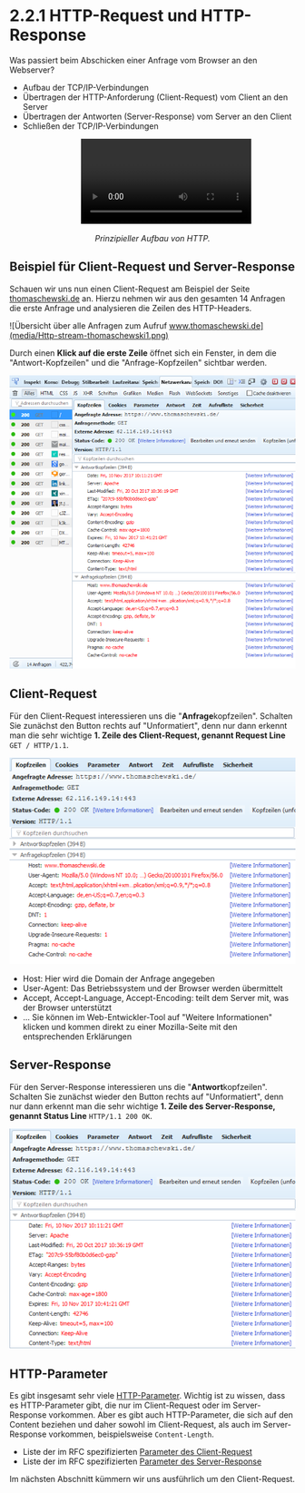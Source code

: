 # 2.2.1 HTTP-Request und HTTP-Response

Was passiert beim Abschicken einer Anfrage vom Browser an den Webserver?

- Aufbau der TCP/IP-Verbindungen
- Übertragen der HTTP-Anforderung (Client-Request) vom Client an den Server
- Übertragen der Antworten (Server-Response) vom Server an den Client
- Schließen der TCP/IP-Verbindungen

<div style="width: 50%; margin: auto;">
  <video controls>
    <source src="../media/2-http-Aufbau.mp4" type="video/mp4">
    Ihr Browser unterstützt das Video-Tag nicht.
  </video>
  <p style="text-align: center;"><em>Prinzipieller Aufbau von HTTP.</em></p>
</div>


## Beispiel für Client-Request und Server-Response
Schauen wir uns nun einen Client-Request am Beispiel der Seite [thomaschewski.de](https://www.thomaschewski.de) an. Hierzu nehmen wir aus den gesamten 14 Anfragen die erste Anfrage und analysieren die Zeilen des HTTP-Headers.

![Übersicht über alle Anfragen zum Aufruf www.thomaschewski.de](media/Http-stream-thomaschewski1.png)

Durch einen **Klick auf die erste Zeile** öffnet sich ein Fenster, in dem die "Antwort-Kopfzeilen" und die "Anfrage-Kopfzeilen" sichtbar werden.

![Gesamtübersicht (Client-Request und Server-Response)](media/Http-stream-thomaschewski2.png)

## Client-Request

Für den Client-Request interessieren uns die "**Anfrage**kopfzeilen". Schalten Sie zunächst den Button rechts auf "Unformatiert", denn nur dann erkennt man die sehr wichtige **1. Zeile des Client-Request, genannt Request Line** `GET / HTTP/1.1`.

![Anfragekopfzeilen (= Client-Request)](media/Http-stream-thomaschewski3.png)

- Host: Hier wird die Domain der Anfrage angegeben
- User-Agent: Das Betriebssystem und der Browser werden übermittelt
- Accept, Accept-Language, Accept-Encoding: teilt dem Server mit, was der Browser unterstützt
- ... Sie können im Web-Entwickler-Tool auf "Weitere Informationen" klicken und kommen direkt zu einer Mozilla-Seite mit den entsprechenden Erklärungen

## Server-Response

Für den Server-Response interessieren uns die "**Antwort**kopfzeilen". Schalten Sie zunächst wieder den Button rechts auf "Unformatiert", denn nur dann erkennt man die sehr wichtige **1. Zeile des Server-Response, genannt Status Line**  `HTTP/1.1 200 OK`.

![Antwortkopfzeilen (= Server-Response)](media/Http-stream-thomaschewski4.png)


## HTTP-Parameter

Es gibt insgesamt sehr viele [HTTP-Parameter](https://www.iana.org/assignments/message-headers/message-headers.xhtml). Wichtig ist zu wissen, dass es HTTP-Parameter gibt, die nur im Client-Request oder im Server-Response vorkommen. Aber es gibt auch HTTP-Parameter, die sich auf den Content beziehen und daher sowohl im Client-Request, als auch im Server-Response vorkommen, beispielsweise `Content-Length`.

- Liste der im RFC spezifizierten [Parameter des Client-Request](https://en.wikipedia.org/wiki/List_of_HTTP_header_fields#Request_fields)
- Liste der im RFC spezifizierten [Parameter des Server-Response](https://en.wikipedia.org/wiki/List_of_HTTP_header_fields#Response_fields)

Im nächsten Abschnitt kümmern wir uns ausführlich um den Client-Request.
